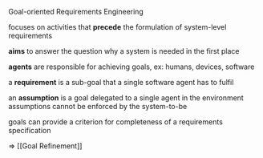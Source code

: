 Goal-oriented Requirements Engineering

focuses on activities that **precede** the formulation of system-level requirements

**aims** to answer the question why a system is needed in the first place

**agents** are responsible for achieving goals, ex: humans, devices, software

a **requirement** is a sub-goal that a single software agent has to fulfil

an **assumption** is a goal delegated to a single agent in the environment
assumptions cannot be enforced by the system-to-be

goals can provide a criterion for completeness of a requirements specification

=> [[Goal Refinement]]
